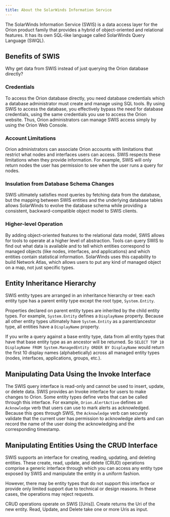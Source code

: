 ```yaml
---
title: About the SolarWinds Information Service
---
```


The SolarWinds Information Service (SWIS) is a data access layer for the Orion product family that provides a hybrid of object-oriented and relational features.
It has its own SQL-like language called SolarWinds Query Language (SWQL).

## Benefits of SWIS

Why get data from SWIS instead of just querying the Orion database directly?

### Credentials

To access the Orion database directly, you need database credentials which a database administrator must create and manage using SQL tools.
By using SWIS to access the database, you effectively bypass the need for database credentials, using the same credentials you use to access the Orion website.
Thus, Orion administrators can manage SWIS access simply by using the Orion Web Console.

### Account Limitations

Orion administrators can associate Orion accounts with limitations that restrict what nodes and interfaces users can access.
SWIS respects these limitations when they provide information.
For example, SWIS will only return nodes the user has permission to see when the user runs a query for nodes.

### Insulation from Database Schema Changes

SWIS ultimately satisfies most queries by fetching data from the database, but the mapping between SWIS entities and the underlying database tables allows SolarWinds to evolve the database schema while providing a consistent, backward-compatible object model to SWIS clients.

### Higher-level Operation

By adding object-oriented features to the relational data model, SWIS allows for tools to operate at a higher level of abstraction.
Tools can query SWIS to find out what data is available and to tell which entities correspond to managed objects (like nodes, interfaces, and applications) and which entities contain statistical information.
SolarWinds uses this capability to build Network Atlas, which allows users to put any kind of managed object on a map, not just specific types.

## Entity Inheritance Hierarchy

SWIS entity types are arranged in an inheritance hierarchy or tree: each entity type has a parent entity type except the root type, `System.Entity`.

Properties declared on parent entity types are inherited by the child entity types. For example, `System.Entity` defines a `DisplayName` property.
Because all other entity types ultimately have `System.Entity` as a parent/ancestor type, all entities have a `DisplayName` property.

If you write a query against a base entity type, data from all entity types that have that base entity type as an ancestor will be returned.
So `SELECT TOP 10 DisplayName FROM System.ManagedEntity ORDER BY DisplayName` would return the first 10 display names (alphabetically) across all managed entity types (nodes, interfaces, applications, groups, etc.).

## Manipulating Data Using the Invoke Interface

The SWIS query interface is read-only and cannot be used to insert, update, or delete data.
SWIS provides an Invoke interface for users to make changes to Orion.
Some entity types define verbs that can be called through this interface.
For example, `Orion.AlertActive` defines an `Acknowledge` verb that users can use to mark alerts as acknowledged.
Because this goes through SWIS, the `Acknowledge` verb can securely validate that the current user has permission to acknowledge alerts and can record the name of the user doing the acknowledging and the corresponding timestamp.

## Manipulating Entities Using the CRUD Interface

SWIS supports an interface for creating, reading, updating, and deleting entities.
These create, read, update, and delete (CRUD) operations comprise a generic interface through which you can access any entity type exposed by SWIS and manipulate the entity in a uniform fashion.

However, there may be entity types that do not support this interface or provide only limited support due to technical or design reasons.
In these cases, the operations may reject requests.

CRUD operations operate on SWIS [[Uris]].
Create returns the Uri of the new entity.
Read, Update, and Delete take one or more Uris as input.
